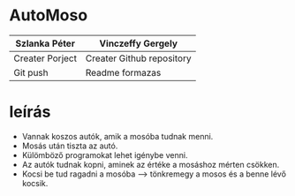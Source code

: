 # AutoMoso

| Szlanka Péter    | Vinczeffy Gergely |
| -------------   | ------------- |
| Creater Porject  | Creater Github repository  |
| Git push  | Readme formazas  |

# **leírás**
* Vannak koszos autók, amik a mosóba tudnak menni.
* Mosás után tiszta az autó.
* Külömböző programokat lehet igénybe venni.
* Az autók tudnak kopni, aminek az értéke a mosáshoz mérten csökken.
* Kocsi be tud ragadni a mosóba --> tönkremegy a mosos és a benne lévő kocsik.
